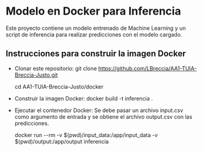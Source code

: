# Modelo en Docker para Inferencia

Este proyecto contiene un modelo entrenado de Machine Learning 
y un script de inferencia para realizar predicciones con el modelo cargado. 

## Instrucciones para construir la imagen Docker

 - Clonar este repositorio:
	git clone https://github.com/LBreccia/AA1-TUIA-Breccia-Justo.git

	cd AA1-TUIA-Breccia-Justo/docker

 - Construir la imagen Docker:
	docker build -t inferencia .

 - Ejecutar el contenedor Docker:
   Se debe pasar un archivo input.csv como argumento de entrada y 
   se obtiene el archivo output.csv con las predicciones.

	docker run --rm -v $(pwd)/input_data:/app/input_data -v $(pwd)/output:/app/output inferencia
